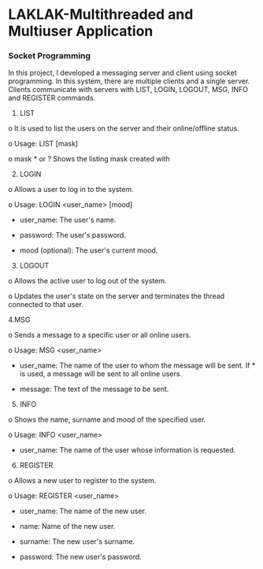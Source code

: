 # LAKLAK-Multithreaded and Multiuser Application

 ### Socket Programming
 
In this project, I developed a messaging server and client using socket programming. In this system, there are multiple clients and a single server. Clients communicate with servers with LIST, LOGIN, LOGOUT, MSG, INFO and REGISTER commands.

1. LIST

o It is used to list the users on the server and their online/offline status.

o Usage: LIST [mask]

o mask * or ? Shows the listing mask created with

2. LOGIN

o Allows a user to log in to the system.

o Usage: LOGIN <user_name> <password> [mood]

- user_name: The user's name.

- password: The user's password.

- mood (optional): The user's current mood.

3. LOGOUT

o Allows the active user to log out of the system.

o Updates the user's state on the server and terminates the thread connected to that user.

4.MSG

o Sends a message to a specific user or all online users.

o Usage: MSG <user_name> <message>

- user_name: The name of the user to whom the message will be sent. If * is used, a message will be sent to all online users.

- message: The text of the message to be sent.

5. INFO

o Shows the name, surname and mood of the specified user.

o Usage: INFO <user_name>

- user_name: The name of the user whose information is requested.

6. REGISTER

o Allows a new user to register to the system.

o Usage: REGISTER <user_name> <password> <name-surname>

- user_name: The name of the new user.

- name: Name of the new user.

- surname: The new user's surname.

- password: The new user's password.
